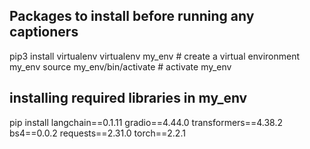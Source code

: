 ## Packages to install before running any captioners

pip3 install virtualenv 
virtualenv my_env # create a virtual environment my_env
source my_env/bin/activate # activate my_env

## installing required libraries in my_env
pip install langchain==0.1.11 gradio==4.44.0 transformers==4.38.2 bs4==0.0.2 requests==2.31.0 torch==2.2.1
